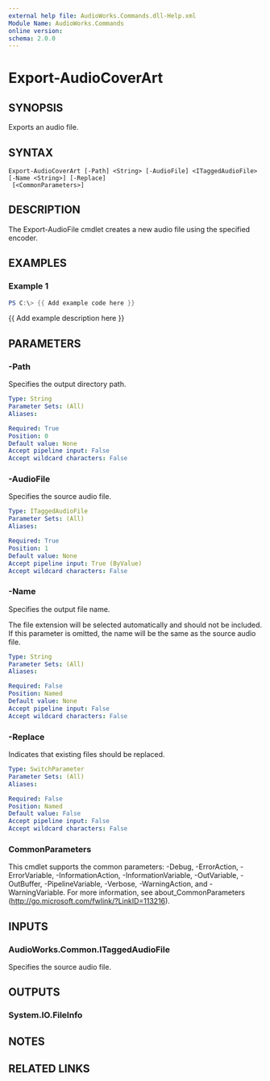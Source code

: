 ```yaml
---
external help file: AudioWorks.Commands.dll-Help.xml
Module Name: AudioWorks.Commands
online version:
schema: 2.0.0
---
```


# Export-AudioCoverArt

## SYNOPSIS
Exports an audio file.

## SYNTAX

```
Export-AudioCoverArt [-Path] <String> [-AudioFile] <ITaggedAudioFile> [-Name <String>] [-Replace]
 [<CommonParameters>]
```

## DESCRIPTION
The Export-AudioFile cmdlet creates a new audio file using the specified encoder.

## EXAMPLES

### Example 1
```powershell
PS C:\> {{ Add example code here }}
```

{{ Add example description here }}

## PARAMETERS

### -Path
Specifies the output directory path.

```yaml
Type: String
Parameter Sets: (All)
Aliases:

Required: True
Position: 0
Default value: None
Accept pipeline input: False
Accept wildcard characters: False
```

### -AudioFile
Specifies the source audio file.

```yaml
Type: ITaggedAudioFile
Parameter Sets: (All)
Aliases:

Required: True
Position: 1
Default value: None
Accept pipeline input: True (ByValue)
Accept wildcard characters: False
```

### -Name
Specifies the output file name.

The file extension will be selected automatically and should not be included.
If this parameter is omitted, the name will be the same as the source audio file.

```yaml
Type: String
Parameter Sets: (All)
Aliases:

Required: False
Position: Named
Default value: None
Accept pipeline input: False
Accept wildcard characters: False
```

### -Replace
Indicates that existing files should be replaced.

```yaml
Type: SwitchParameter
Parameter Sets: (All)
Aliases:

Required: False
Position: Named
Default value: False
Accept pipeline input: False
Accept wildcard characters: False
```

### CommonParameters
This cmdlet supports the common parameters: -Debug, -ErrorAction, -ErrorVariable, -InformationAction, -InformationVariable, -OutVariable, -OutBuffer, -PipelineVariable, -Verbose, -WarningAction, and -WarningVariable.
For more information, see about_CommonParameters (http://go.microsoft.com/fwlink/?LinkID=113216).

## INPUTS

### AudioWorks.Common.ITaggedAudioFile
Specifies the source audio file.

## OUTPUTS

### System.IO.FileInfo
## NOTES

## RELATED LINKS
